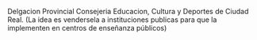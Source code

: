Delgacion Provincial Consejeria Educacion, Cultura y Deportes de Ciudad Real.
(La idea es vendersela a instituciones publicas para que la implementen en centros de enseñanza públicos)
